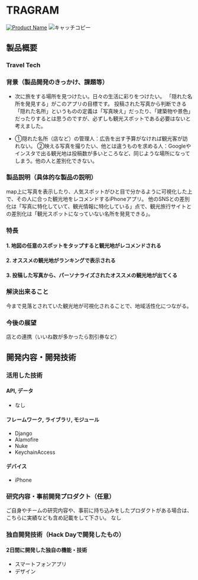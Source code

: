 # TRAGRAM

[![Product Name](image.png)](https://www.youtube.com/watch?v=G5rULR53uMk)
![キャッチコピー](https://user-images.githubusercontent.com/17947030/67153568-d6d37580-f326-11e9-86c8-6ab33d144a11.png)



## 製品概要
### Travel Tech

### 背景（製品開発のきっかけ、課題等）
- 次に旅をする場所を見つけたい。日々の生活に彩りをつけたい。
「隠れた名所を発見する」がこのアプリの目標です。
投稿された写真から判断できる「隠れた名所」というものの定義は「写真映え」だったり、「建築物や景色」だったりするとは思うのですが、必ずしも観光スポットである必要はないと考えました。

- ①隠れた名所（店など）の管理人：広告を出す予算がなければ観光客が訪れない。 ②映える写真を撮りたい、他とは違うものを求める人：Googleやインスタで出る観光地は投稿数が多いところなど、同じような場所になってしまう。他の人と差別化できない。

### 製品説明（具体的な製品の説明）
map上に写真を表示したり、人気スポットがひと目で分かるように可視化した上で、その人に合った観光地をレコメンドするiPhoneアプリ。
他のSNSとの差別化は「写真に特化していて、観光情報に特化している」点で、観光旅行サイトとの差別化は「観光スポットになっていない名所を発見できる」。

### 特長

#### 1. 地図の任意のスポットをタップすると観光地がレコメンドされる

#### 2. オススメの観光地がランキングで表示される

#### 3. 投稿した写真から、パーソナライズされたオススメの観光地が出てくる

### 解決出来ること
今まで見落とされていた観光地が可視化されることで、地域活性化につながる。

### 今後の展望
店との連携（いいね数が多かったら割引券など）

## 開発内容・開発技術
### 活用した技術
#### API, データ
- なし

#### フレームワーク, ライブラリ, モジュール
- Django
- Alamofire
- Nuke
- KeychainAccess

#### デバイス
- iPhone

### 研究内容・事前開発プロダクト（任意）
ご自身やチームの研究内容や、事前に持ち込みをしたプロダクトがある場合は、こちらに実績なども含め記載をして下さい。
なし


### 独自開発技術（Hack Dayで開発したもの）
#### 2日間に開発した独自の機能・技術
* スマートフォンアプリ
* デザイン
